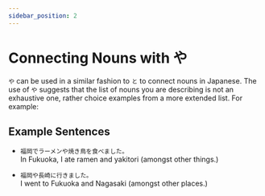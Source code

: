 ```yaml
---
sidebar_position: 2
---
```


# Connecting Nouns with や

`や` can be used in a similar fashion to `と` to connect nouns in Japanese. The use of `や` suggests that the list of nouns you are describing is not an exhaustive one, rather choice examples from a more extended list. For example:

## Example Sentences

- ``福岡でラーメンや焼き鳥を食べました。``  
  In Fukuoka, I ate ramen and yakitori (amongst other things.)

- ``福岡や長崎に行きました。``  
  I went to Fukuoka and Nagasaki (amongst other places.)
